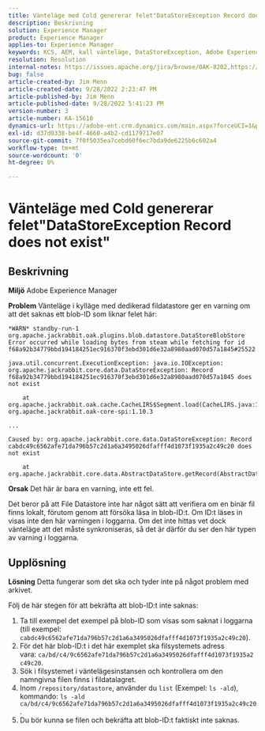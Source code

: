 ```yaml
---
title: Vänteläge med Cold genererar felet"DataStoreException Record does not exist"
description: Beskrivning
solution: Experience Manager
product: Experience Manager
applies-to: Experience Manager
keywords: KCS, AEM, kall vänteläge, DataStoreException, Adobe Experience Manager, posten finns inte, fel, varning, varning
resolution: Resolution
internal-notes: https://issues.apache.org/jira/browse/OAK-8202,https://jira.corp.adobe.com/browse/GRANITE-11668
bug: false
article-created-by: Jim Menn
article-created-date: 9/28/2022 2:23:47 PM
article-published-by: Jim Menn
article-published-date: 9/28/2022 5:41:23 PM
version-number: 3
article-number: KA-15610
dynamics-url: https://adobe-ent.crm.dynamics.com/main.aspx?forceUCI=1&pagetype=entityrecord&etn=knowledgearticle&id=5e521024-393f-ed11-9db1-0022480866ad
exl-id: d37d0338-be4f-4660-a4b2-cd1179717e07
source-git-commit: 7f0f5035ea7cebd60f6ec7bda9de6225b6c602a4
workflow-type: tm+mt
source-wordcount: '0'
ht-degree: 0%

---
```


# Vänteläge med Cold genererar felet&quot;DataStoreException Record does not exist&quot;

## Beskrivning


<b>Miljö</b>
Adobe Experience Manager

<b>Problem</b>
Vänteläge i kylläge med dedikerad fildatastore ger en varning om att det saknas ett blob-ID som liknar felet här:


```
*WARN* standby-run-1 org.apache.jackrabbit.oak.plugins.blob.datastore.DataStoreBlobStore Error occurred while loading bytes from steam while fetching for id f68a92b34779bbd194184251ec916370f3ebd301d6e32a8980aad070d57a1845#25522

java.util.concurrent.ExecutionException: java.io.IOException: org.apache.jackrabbit.core.data.DataStoreException: Record f68a92b34779bbd194184251ec916370f3ebd301d6e32a8980aad070d57a1845 does not exist

    at org.apache.jackrabbit.oak.cache.CacheLIRS$Segment.load(CacheLIRS.java:1017) org.apache.jackrabbit.oak-core-spi:1.10.3

...

Caused by: org.apache.jackrabbit.core.data.DataStoreException: Record cabdc49c6562afe71da796b57c2d1a6a3495026dfafff4d1073f1935a2c49c20 does not exist

    at org.apache.jackrabbit.core.data.AbstractDataStore.getRecord(AbstractDataStore.java:59)
```


<b>Orsak</b>
Det här är bara en varning, inte ett fel.

Det beror på att File Datastore inte har något sätt att verifiera om en binär fil finns lokalt, förutom genom att försöka läsa in blob-ID:t.
Om ID:t läses in visas inte den här varningen i loggarna.
Om det inte hittas vet dock vänteläge att det måste synkroniseras, så det är därför du ser den här typen av varning i loggarna.


## Upplösning


<b>Lösning</b>
Detta fungerar som det ska och tyder inte på något problem med arkivet.

Följ de här stegen för att bekräfta att blob-ID:t inte saknas:

1. Ta till exempel det exempel på blob-ID som visas som saknat i loggarna (till exempel: `cabdc49c6562afe71da796b57c2d1a6a3495026dfafff4d1073f1935a2c49c20`).
2. För det här blob-ID:t i det här exemplet ska filsystemets adress vara: `ca/bd/c4/9c6562afe71da796b57c2d1a6a3495026dfafff4d1073f1935a2c49c20`.
3. Sök i filsystemet i väntelägesinstansen och kontrollera om den namngivna filen finns i fildatalagret.
4. Inom `/repository/datastore`, använder du `list` (Exempel: `ls -ald`), kommando: `ls -ald ca/bd/c4/9c6562afe71da796b57c2d1a6a3495026dfafff4d1073f1935a2c49c20`.
5. Du bör kunna se filen och bekräfta att blob-ID:t faktiskt inte saknas.
